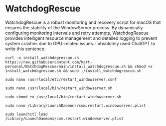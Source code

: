 # WatchdogRescue
WatchdogRescue is a robust monitoring and recovery script for macOS that ensures the stability of the WindowServer process. By dynamically configuring monitoring intervals and retry attempts, WatchdogRescue provides intelligent resource management and detailed logging to prevent system crashes due to GPU-related issues. I absolutely used ChatGPT to write this sentence.

`curl -o install_watchdogrescue.sh https://raw.githubusercontent.com/kart-personal/WatchdogRescue/main/install_watchdogrescue.sh && chmod +x install_watchdogrescue.sh && sudo ./install_watchdogrescue.sh`


`sudo nano /usr/local/etc/restart_windowserver.conf`

`sudo nano /usr/local/bin/restart_windowserver.sh`

`sudo chmod +x /usr/local/bin/restart_windowserver.sh`

`sudo nano /Library/LaunchDaemons/com.restart.windowserver.plist`

`sudo launchctl load /Library/LaunchDaemons/com.restart.windowserver.plist`



